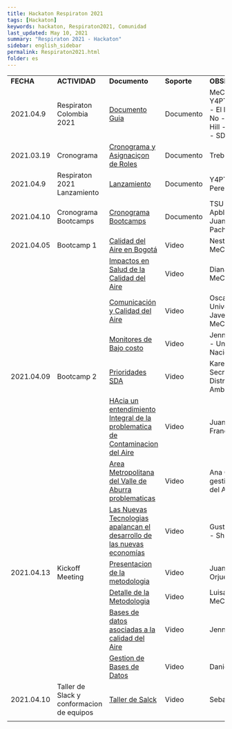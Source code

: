 ```yaml
---
title: Hackaton Respiraton 2021
tags: [Hackaton]
keywords: hackaton, Respiraton2021, Comunidad
last_updated: May 10, 2021
summary: "Respiraton 2021 - Hackaton"
sidebar: english_sidebar
permalink: Respiraton2021.html
folder: es
---
```



<table>
  <tr>
   <td><strong>FECHA</strong>
   </td>
   <td><strong>ACTIVIDAD</strong>
   </td>
   <td><strong>Documento</strong>
   </td>
   <td><strong>Soporte</strong>
   </td>
   <td><strong>OBSERVACIONES</strong>
   </td>
  </tr>
  <tr>
   <td>2021.04.9
   </td>
   <td>Respiraton Colombia 2021
   </td>
   <td><a href="https://docs.google.com/document/d/1UCnEngyqqt-IdDEsQ-Ftqp2EmXAymiBgqnJm8Xgdbpg/edit?usp=sharing">Documento Guia</a>
   </td>
   <td>Documento
   </td>
   <td>MeCAB - TSU - Y4PT - CanAirIO - El Derecho al No - Trebola - Hill - Sharecollab - SDA
   </td>
  </tr>
  <tr>
   <td>2021.03.19
   </td>
   <td>Cronograma
   </td>
   <td><a href="https://docs.google.com/spreadsheets/d/1NLh2pBwBQh-SOb-Mri9aLmt3jb-gkEN3c9QD5DxJptw/edit?usp=sharing">Cronograma y Asignaciçon de Roles</a>
   </td>
   <td>Documento
   </td>
   <td>Trebola
   </td>
  </tr>
  <tr>
   <td>2021.04.9
   </td>
   <td>Respiraton 2021 Lanzamiento
   </td>
   <td><a href="https://drive.google.com/file/d/1SJwUkEl3mVVQ3GAXm6c0tJV3OarAE9NZ/view?usp=sharing">Lanzamiento</a>
   </td>
   <td>Documento
   </td>
   <td>Y4PT - Daniel Perez
   </td>
  </tr>
  <tr>
   <td>2021.04.10
   </td>
   <td>Cronograma Bootcamps
   </td>
   <td><a href="https://drive.google.com/file/d/1bClM5lwv1HjXohNAlbbhN5cuZFkUnKV-/view?usp=sharing">Cronograma Bootcamps</a>
   </td>
   <td>Documento
   </td>
   <td>TSU - Juan Apblo / CanAirIO Juan Carlos Pachon
   </td>
  </tr>
  <tr>
   <td>2021.04.05
   </td>
   <td>Bootcamp 1
   </td>
   <td><a href="https://youtu.be/df1lQfdHREs?t=677">Calidad del Aire en Bogotá</a>
   </td>
   <td>Video
   </td>
   <td>Nestor Rojas - MeCAB
   </td>
  </tr>
  <tr>
   <td>
   </td>
   <td>
   </td>
   <td><a href="https://youtu.be/df1lQfdHREs?t=2457">Impactos en Salud de la Calidad del Aire</a>
   </td>
   <td>Video
   </td>
   <td>Diana Pinzon - MeCAB
   </td>
  </tr>
  <tr>
   <td>
   </td>
   <td>
   </td>
   <td><a href="https://youtu.be/df1lQfdHREs?t=3840">Comunicación y Calidad del Aire</a>
   </td>
   <td>Video
   </td>
   <td>Oscar Fonseca - Universidad Javeriana - MeCAB
   </td>
  </tr>
  <tr>
   <td>
   </td>
   <td>
   </td>
   <td><a href="https://youtu.be/df1lQfdHREs?t=5223">Monitores de Bajo costo</a>
   </td>
   <td>Video
   </td>
   <td>Jenny Rocio Rios - Universidad Nacional Medellin
   </td>
  </tr>
  <tr>
   <td>2021.04.09
   </td>
   <td>Bootcamp 2
   </td>
   <td><a href="https://youtu.be/0-r-c0iH5IE?t=596">Prioridades SDA</a>
   </td>
   <td>Video
   </td>
   <td>Karen Blanco Secretaria Distrital de Ambiente
   </td>
  </tr>
  <tr>
   <td>
   </td>
   <td>
   </td>
   <td><a href="https://youtu.be/0-r-c0iH5IE?t=1969">HAcia un entendimiento Integral de la problematica de Contaminacion del Aire</a>
   </td>
   <td>Video
   </td>
   <td>Juan Felipe Franco - Hill
   </td>
  </tr>
  <tr>
   <td>
   </td>
   <td>
   </td>
   <td><a href="https://youtu.be/0-r-c0iH5IE?t=3555">Area Metropolitana del Valle de Aburra problematicas</a>
   </td>
   <td>Video
   </td>
   <td>Ana Orrego gestion Calidad del Aire AMVA
   </td>
  </tr>
  <tr>
   <td>
   </td>
   <td>
   </td>
   <td><a href="https://youtu.be/0-r-c0iH5IE?t=4868">Las Nuevas Tecnologias apalancan el desarrollo de las nuevas economías</a>
   </td>
   <td>Video
   </td>
   <td>Gustavo Palacios - Sharecollab
   </td>
  </tr>
  <tr>
   <td>2021.04.13
   </td>
   <td>Kickoff Meeting
   </td>
   <td><a href="https://youtu.be/il0x4FCYuTU">Presentacion de la metodologia</a>
   </td>
   <td>Video
   </td>
   <td>Juan Pablo Orjuela
   </td>
  </tr>
  <tr>
   <td>
   </td>
   <td>
   </td>
   <td><a href="https://youtu.be/il0x4FCYuTU?t=952">Detalle de la Metodologia</a>
   </td>
   <td>Video
   </td>
   <td>Luisa Gaona - MeCAD
   </td>
  </tr>
  <tr>
   <td>
   </td>
   <td>
   </td>
   <td><a href="https://youtu.be/il0x4FCYuTU?t=2376">Bases de datos asociadas a la calidad del Aire</a>
   </td>
   <td>Video
   </td>
   <td>Jenny Rios
   </td>
  </tr>
  <tr>
   <td>
   </td>
   <td>
   </td>
   <td><a href="https://youtu.be/il0x4FCYuTU?t=3956">Gestion de Bases de Datos</a>
   </td>
   <td>Video
   </td>
   <td>Daniel Gil
   </td>
  </tr>
  <tr>
   <td>2021.04.10
   </td>
   <td>Taller de Slack y conformacion de equipos
   </td>
   <td><a href="https://youtu.be/JgWPTlLlSgc">Taller de Salck</a>
   </td>
   <td>Video
   </td>
   <td>Sebastian Pretelt
   </td>
  </tr>
  <tr>
   <td>
   </td>
   <td>
   </td>
   <td>
   </td>
   <td>
   </td>
   <td>
   </td>
  </tr>
</table>


